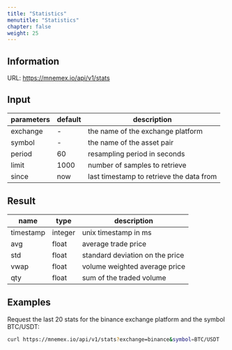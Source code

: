 ```yaml
---
title: "Statistics"
menutitle: "Statistics"
chapter: false
weight: 25
---
```


## Information

URL: https://mnemex.io/api/v1/stats

## Input

| parameters | default | description |
| ---------- | ------- | ----------- |
| exchange   | -       | the name of the exchange platform |
| symbol     | -       | the name of the asset pair |
| period     | 60      | resampling period in seconds |
| limit      | 1000    | number of samples to retrieve |
| since      | now     | last timestamp to retrieve the data from |

## Result

| name      | type    | description |
| ----------| ------- | ----------- |
| timestamp | integer | unix timestamp in ms |
| avg       | float   | average trade price |
| std       | float   | standard deviation on the price |
| vwap      | float   | volume weighted average price |
| qty       | float   | sum of the traded volume |

## Examples 

Request the last 20 stats for the binance exchange platform and the symbol BTC/USDT:

```bash
curl https://mnemex.io/api/v1/stats?exchange=binance&symbol=BTC/USDT
```

